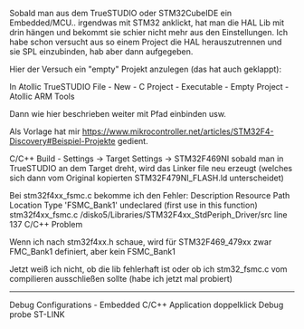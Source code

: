 Sobald man aus dem TrueSTUDIO oder STM32CubeIDE ein Embedded/MCU.. irgendwas mit STM32 anklickt,
hat man die HAL Lib mit drin hängen und bekommt sie schier nicht mehr aus den Einstellungen.
Ich habe schon versucht aus so einem Project die HAL herauszutrennen und sie SPL einzubinden,
hab aber dann aufgegeben.

Hier der Versuch ein "empty" Projekt anzulegen (das hat auch geklappt):

In Atollic TrueSTUDIO
  File - New - C Project -  Executable - Empty Project - Atollic ARM Tools

Dann wie hier beschrieben weiter mit Pfad einbinden usw.

Als Vorlage hat mir https://www.mikrocontroller.net/articles/STM32F4-Discovery#Beispiel-Projekte
gedient.

C/C++ Build - Settings -> Target Settings -> STM32F469NI
sobald man in TrueSTUDIO an dem Target dreht, wird das Linker file neu erzeugt (welches sich dann vom
Original kopierten STM32F479NI_FLASH.ld unterscheidet)

Bei stm32f4xx_fsmc.c bekomme ich den Fehler:
Description	Resource	Path	Location	Type
'FSMC_Bank1' undeclared (first use in this function)	stm32f4xx_fsmc.c	/disko5/Libraries/STM32F4xx_StdPeriph_Driver/src	line 137	C/C++ Problem

Wenn ich nach stm32f4xx.h schaue, wird für STM32F469_479xx
zwar FMC_Bank1 definiert, aber kein FSMC_Bank1

Jetzt weiß ich nicht, ob die lib fehlerhaft ist oder ob ich stm32_fsmc.c vom compilieren ausschließen sollte (habe ich jetzt mal probiert)

--------------
Debug Configurations - Embedded C/C++ Application doppelklick
Debug probe ST-LINK

